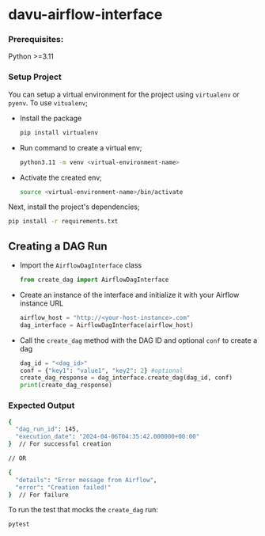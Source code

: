 # davu-airflow-interface
### Prerequisites:

Python >=3.11

### Setup Project
You can setup a virtual environment for the project using `virtualenv` or `pyenv`. To use `vitualenv`;
- Install the package
    ```bash
    pip install virtualenv
- Run command to create a virtual env;
    ```bash
    python3.11 -m venv <virtual-environment-name>
- Activate the created env;
    ```bash
    source <virtual-environment-name>/bin/activate
    ```

Next, install the project's dependencies;
```bash
pip install -r requirements.txt
```

## Creating a DAG Run

- Import the `AirflowDagInterface` class

    ```python
    from create_dag import AirflowDagInterface
    ```
- Create an instance of the interface and initialize it with your Airflow instance URL
    ```python
    airflow_host = "http://<your-host-instance>.com"
    dag_interface = AirflowDagInterface(airflow_host)
    ```
- Call the `create_dag` method with the DAG ID and optional `conf` to create a dag
    ```python
    dag_id = "<dag_id>"
    conf = {"key1": "value1", "key2": 2} #optional
    create_dag_response = dag_interface.create_dag(dag_id, conf)
    print(create_dag_response)
    ```
### Expected Output
```bash
{
  "dag_run_id": 145,
  "execution_date": "2024-04-06T04:35:42.000000+00:00"
}  // For successful creation

// OR

{
  "details": "Error message from Airflow",
  "error": "Creation failed!"
}  // For failure
```

To run the test that mocks the `create_dag` run:
```bash
pytest
